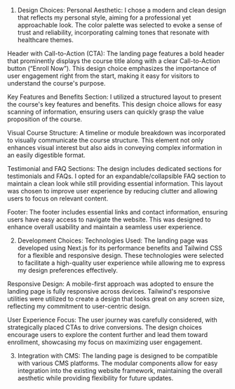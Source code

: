 1. Design Choices:
Personal Aesthetic: I chose a modern and clean design that reflects my personal style, aiming for a professional yet approachable look. The color palette was selected to evoke a sense of trust and reliability, incorporating calming tones that resonate with healthcare themes.

Header with Call-to-Action (CTA): The landing page features a bold header that prominently displays the course title along with a clear Call-to-Action button (“Enroll Now”). This design choice emphasizes the importance of user engagement right from the start, making it easy for visitors to understand the course's purpose.

Key Features and Benefits Section: I utilized a structured layout to present the course's key features and benefits. This design choice allows for easy scanning of information, ensuring users can quickly grasp the value proposition of the course.

Visual Course Structure: A timeline or module breakdown was incorporated to visually communicate the course structure. This element not only enhances visual interest but also aids in conveying complex information in an easily digestible format.

Testimonial and FAQ Sections: The design includes dedicated sections for testimonials and FAQs. I opted for an expandable/collapsible FAQ section to maintain a clean look while still providing essential information. This layout was chosen to improve user experience by reducing clutter and allowing users to focus on relevant content.

Footer: The footer includes essential links and contact information, ensuring users have easy access to navigate the website. This was designed to enhance overall usability and maintain a seamless user experience.

2. Development Choices:
Technologies Used: The landing page was developed using Next.js for its performance benefits and Tailwind CSS for a flexible and responsive design. These technologies were selected to facilitate a high-quality user experience while allowing me to express my design preferences effectively.

Responsive Design: A mobile-first approach was adopted to ensure the landing page is fully responsive across devices. Tailwind's responsive utilities were utilized to create a design that looks great on any screen size, reflecting my commitment to user-centric design.

User Experience Focus: The user journey was carefully considered, with strategically placed CTAs to drive conversions. The design choices encourage users to explore the content further and lead them toward enrollment, showcasing my focus on maximizing user engagement.

3. Integration with CMS:
The landing page is designed to be compatible with various CMS platforms. The modular components allow for easy integration into the existing website framework, maintaining the overall aesthetic while providing flexibility for future updates.
